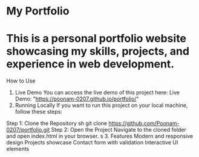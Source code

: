 # My Portfolio
# This is a personal portfolio website showcasing my skills, projects, and experience in web development.

How to Use
1. Live Demo
You can access the live demo of this project here:
Live Demo:
"https://poonam-0207.github.io/portfolio/"
2. Running Locally
If you want to run this project on your local machine, follow these steps:

Step 1: Clone the Repository
sh
git clone https://github.com/Poonam-0207/portfolio.git
Step 2: Open the Project
Navigate to the cloned folder and open index.html in your browser.
s
3. Features
Modern and responsive design
Projects showcase
Contact form with validation
Interactive UI elements